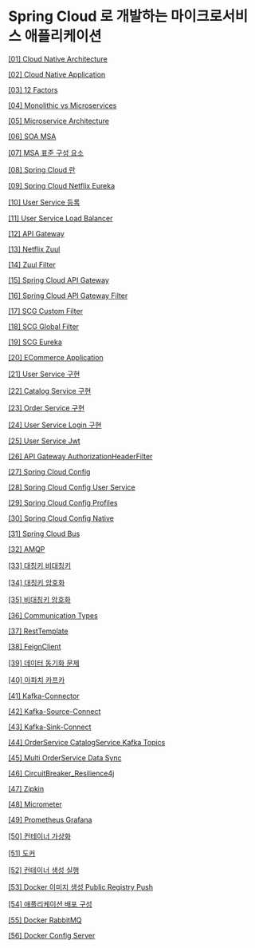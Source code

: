 # Spring Cloud 로 개발하는 마이크로서비스 애플리케이션

[[01] Cloud Native Architecture](./[01]_클라우드_네이티브_아키텍쳐/index.md)

[[02] Cloud Native Application](./[02]_클라우드_네이티브_애플리케이션/index.md)

[[03] 12 Factors](./[03]_12_Factors/index.md)

[[04] Monolithic vs Microservices](./[04]_모놀리틱_마이크로서비스/index.md)

[[05] Microservice Architecture](./[05]_마이크로서비스_아키텍쳐/index.md)

[[06] SOA MSA](./[06]_SOA_MSA/index.md)

[[07] MSA 표준 구성 요소](./[07]_MSA_표준_구성요소/index.md)

[[08] Spring Cloud 란](./[08]_SpringCloud란/index.md)

[[09] Spring Cloud Netflix Eureka](./[09]_Spring_Cloud_Netflix_Eureka/index.md)

[[10] User Service 등록](./[10]_User_Service_등록/index.md)

[[11] User Service Load Balancer](./[11]_User_Service_Load_Balancer/index.md)

[[12] API Gateway](./[12]_API_Gateway/index.md)

[[13] Netflix Zuul](./[13]_Netflix_Zuul/index.md)

[[14] Zuul Filter](./[14]_Zuul_Filter/index.md)

[[15] Spring Cloud API Gateway](./[15]_Spring_Cloud_API_Gateway/index.md)

[[16] Spring Cloud API Gateway Filter](./[16]_Spring_Cloud_API_Gateway_Filter/index.md)

[[17] SCG Custom Filter](./[17]_SCG_Custom_Filter/index.md)

[[18] SCG Global Filter](./[18]_SCG_Global_Filter/index.md)

[[19] SCG Eureka](./[19]_SCG_Eureka/index.md)

[[20] ECommerce Application](./[20]_ECommerce_Application/index.md)

[[21] User Service 구현](./[21]_User_Service/index.md)

[[22] Catalog Service 구현](./[22]_Catalogs_Service/index.md)

[[23] Order Service 구현](./[23]_Order_Service/index.md)

[[24] User Service Login 구현](./[24]_User_Service_Login/index.md)

[[25] User Service Jwt](./[25]_User_Service_Jwt/index.md)

[[26] API Gateway AuthorizationHeaderFilter](./[26]_API_Gateway_AuthorizationHeaderFilter/index.md)

[[27] Spring Cloud Config](./[27]_Spring_Cloud_Config/index.md)

[[28] Spring Cloud Config User Service](./[28]_Spring_Cloud_Config_User_Service/index.md)

[[29] Spring Cloud Config Profiles](./[29]_Spring_Cloud_Config_Profiles/index.md)

[[30] Spring Cloud Config Native](./[30]_Spring_Cloud_Config_Native/index.md)

[[31] Spring Cloud Bus](./[31]_Spring_Cloud_Bus/index.md)

[[32] AMQP](./[32]_AMQP/index.md)

[[33] 대칭키 비대칭키](./[33]_대칭키_비대칭키/index.md)

[[34] 대칭키 암호화](./[34]_대칭키_암호화/index.md)

[[35] 비대칭키 암호화](./[35]_비대칭키_암호화/index.md)

[[36] Communication Types](./[36]_Communication_Types/index.md)

[[37] RestTemplate](./[37]_RestTemplate/index.md)

[[38] FeignClient](./[38]_FeignClient/index.md)

[[39] 데이터 동기화 문제](./[39]_데이터_동기화_문제/index.md)

[[40] 아파치 카프카](./[40]_아파치_카프카/index.md)

[[41] Kafka-Connector](./[41]_Kafka_Connector/index.md)

[[42] Kafka-Source-Connect](./[42]_Kafka_Source_Connect/index.md)

[[43] Kafka-Sink-Connect](./[43]_Kafka_Sink_Connect/index.md)

[[44] OrderService CatalogService Kafka Topics](./[44]_OrderService_CatalogService_Kafka_Topics/index.md)

[[45] Multi OrderService Data Sync](./[45]_Multi_OrderService_Data_Sync/index.md)

[[46] CircuitBreaker_Resilience4j](./[46]_CircuitBreaker_Resilience4j/index.md)

[[47] Zipkin](./[47]_Zipkin/index.md)

[[48] Micrometer](./[48]_Micrometer/index.md)

[[49] Prometheus Grafana](./[49]_Prometheus_Grafana/index.md)

[[50] 컨테이너 가상화](./[50]_컨테이너_가상화/index.md)

[[51] 도커](./[51]_도커/index.md)

[[52] 컨테이너 생성 실행](./[52]_컨테이너_생성_실행/index.md)

[[53] Docker 이미지 생성 Public Registry Push](./[53]_Docker_이미지_생성_Public_Registry_Push/index.md)

[[54] 애플리케이션 배포 구성](./[54]_애플리케이션_배포_구성/index.md)

[[55] Docker RabbitMQ](./[55]_Docker_RabbitMQ/index.md)

[[56] Docker Config Server](./[56]_Docker_Config_Server/index.md)

